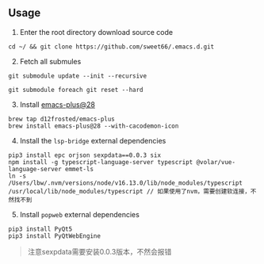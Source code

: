## Usage
1. Enter the root directory download source code
```
cd ~/ && git clone https://github.com/sweet66/.emacs.d.git
```

2. Fetch all submules
```
git submodule update --init --recursive

git submodule foreach git reset --hard
```

3. Install [emacs-plus@28](https://github.com/d12frosted/homebrew-emacs-plus)
```
brew tap d12frosted/emacs-plus
brew install emacs-plus@28 --with-cacodemon-icon
```

4. Install the `lsp-bridge` external dependencies
```
pip3 install epc orjson sexpdata==0.0.3 six
npm install -g typescript-language-server typescript @volar/vue-language-server emmet-ls
ln -s /Users/lbw/.nvm/versions/node/v16.13.0/lib/node_modules/typescript /usr/local/lib/node_modules/typescript // 如果使用了nvm，需要创建软连接，不然找不到
```

5. Install ` popweb ` external dependencies
```
pip3 install PyQt5
pip3 install PyQtWebEngine
```
> 注意sexpdata需要安装0.0.3版本，不然会报错
